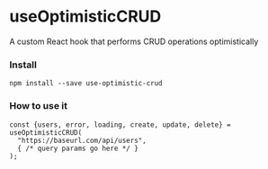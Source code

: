 # useOptimisticCRUD

A custom React hook that performs CRUD operations optimistically

### Install

`npm install --save use-optimistic-crud`

### How to use it

```
const {users, error, loading, create, update, delete} = useOptimisticCRUD(
  "https://baseurl.com/api/users",
  { /* query params go here */ }
);
```
